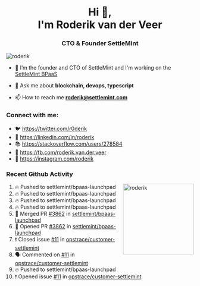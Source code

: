 <h1 align="center">Hi 👋,<br/> I'm Roderik van der Veer</h1>
<h3 align="center">CTO & Founder SettleMint</h3>

<p align="left"> <img src="https://komarev.com/ghpvc/?username=roderik" alt="roderik" /> </p>

- 🔭 I’m the founder and CTO of SettleMint and I'm working on the [SettleMint BPaaS](https://settlemint.com)

- 💬 Ask me about **blockchain, devops, typescript**

- 📫 How to reach me **roderik@settlemint.com**



### Connect with me:

- 🐦 https://twitter.com/r0derik
- 🏢 https://linkedin.com/in/roderik
- 📚 https://stackoverflow.com/users/278584
- 🙊 https://fb.com/roderik.van.der.veer
- 📸 https://instagram.com/roderik

### Recent Github Activity
<img src="https://github-readme-stats.vercel.app/api?username=roderik&show_icons=true&count_private=true" alt="roderik" align="right" height="190" />

<!--START_SECTION:activity-->
1. 🔥 Pushed to settlemint/bpaas-launchpad
2. 🔥 Pushed to settlemint/bpaas-launchpad
3. 🔥 Pushed to settlemint/bpaas-launchpad
4. 🔥 Pushed to settlemint/bpaas-launchpad
5. 🎉 Merged PR [#3862](https://github.com/settlemint/bpaas-launchpad/pull/3862) in [settlemint/bpaas-launchpad](https://github.com/settlemint/bpaas-launchpad)
6. 💪 Opened PR [#3862](https://github.com/settlemint/bpaas-launchpad/pull/3862) in [settlemint/bpaas-launchpad](https://github.com/settlemint/bpaas-launchpad)
7. ❗️ Closed issue [#11](https://github.com/opstrace/customer-settlemint/issues/11) in [opstrace/customer-settlemint](https://github.com/opstrace/customer-settlemint)
8. 🗣 Commented on [#11](https://github.com/opstrace/customer-settlemint/issues/11) in [opstrace/customer-settlemint](https://github.com/opstrace/customer-settlemint)
9. 🔥 Pushed to settlemint/bpaas-launchpad
10. ❗️ Opened issue [#11](https://github.com/opstrace/customer-settlemint/issues/11) in [opstrace/customer-settlemint](https://github.com/opstrace/customer-settlemint)
<!--END_SECTION:activity-->